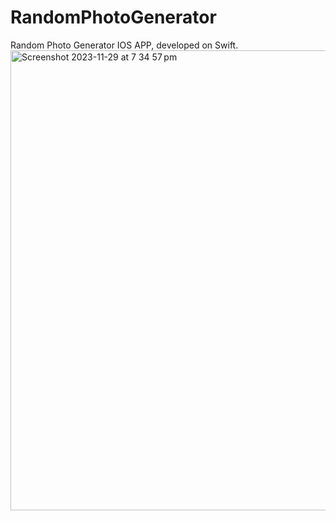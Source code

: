 # RandomPhotoGenerator
Random Photo Generator IOS APP, developed on Swift. 
<img width="736" alt="Screenshot 2023-11-29 at 7 34 57 pm" src="https://github.com/AnshumanDas03/RandomPhotoGenerator/assets/139876177/de607300-b596-4504-b271-2381846eeb2e">
